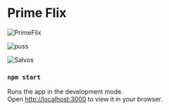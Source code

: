 # Prime Flix

![PrimeFlix](https://user-images.githubusercontent.com/88904256/225519666-1b54eea9-7260-4880-a7f3-1208c51eee10.png)

![puss](https://user-images.githubusercontent.com/88904256/225520133-4b242dd7-f757-4f9c-b2a4-c3df985c5aed.png)

![Salvos](https://user-images.githubusercontent.com/88904256/225520399-48491039-ea90-4182-b88c-34bb33b901fd.png)


### `npm start`

Runs the app in the development mode.\
Open [http://localhost:3000](http://localhost:3000) to view it in your browser.
